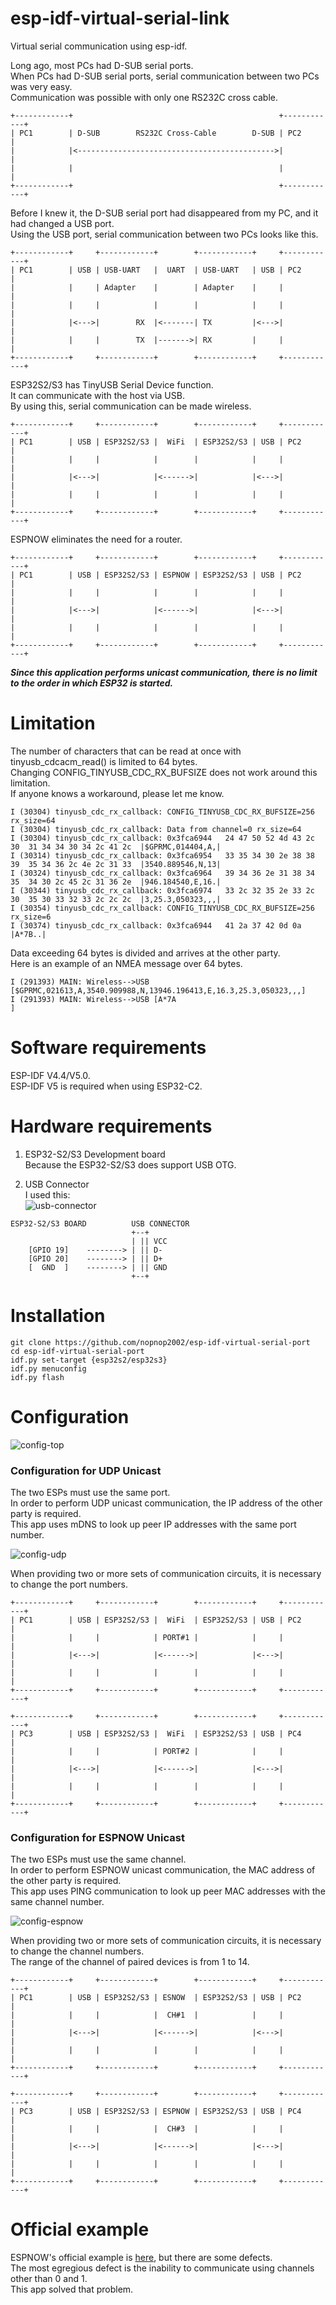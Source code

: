 # esp-idf-virtual-serial-link
Virtual serial communication using esp-idf.   

Long ago, most PCs had D-SUB serial ports.   
When PCs had D-SUB serial ports, serial communication between two PCs was very easy.   
Communication was possible with only one RS232C cross cable.   
```
+------------+                                              +------------+
| PC1        | D-SUB        RS232C Cross-Cable        D-SUB | PC2        |
|            |<-------------------------------------------->|            |
|            |                                              |            |
+------------+                                              +------------+
```

Before I knew it, the D-SUB serial port had disappeared from my PC, and it had changed a USB port.   
Using the USB port, serial communication between two PCs looks like this.   
```
+------------+     +------------+        +------------+     +------------+
| PC1        | USB | USB-UART   |  UART  | USB-UART   | USB | PC2        |
|            |     | Adapter    |        | Adapter    |     |            |
|            |     |            |        |            |     |            |
|            |<--->|        RX  |<-------| TX         |<--->|            |
|            |     |        TX  |------->| RX         |     |            |
+------------+     +------------+        +------------+     +------------+ 
```

ESP32S2/S3 has TinyUSB Serial Device function.   
It can communicate with the host via USB.   
By using this, serial communication can be made wireless.   
```
+------------+     +------------+        +------------+     +------------+
| PC1        | USB | ESP32S2/S3 |  WiFi  | ESP32S2/S3 | USB | PC2        |
|            |     |            |        |            |     |            |
|            |<--->|            |<------>|            |<--->|            |
|            |     |            |        |            |     |            |
+------------+     +------------+        +------------+     +------------+ 
```

ESPNOW eliminates the need for a router.   
```
+------------+     +------------+        +------------+     +------------+
| PC1        | USB | ESP32S2/S3 | ESPNOW | ESP32S2/S3 | USB | PC2        |
|            |     |            |        |            |     |            |
|            |<--->|            |<------>|            |<--->|            |
|            |     |            |        |            |     |            |
+------------+     +------------+        +------------+     +------------+ 
```

___Since this application performs unicast communication, there is no limit to the order in which ESP32 is started.___   

# Limitation
The number of characters that can be read at once with tinyusb_cdcacm_read() is limited to 64 bytes.   
Changing CONFIG_TINYUSB_CDC_RX_BUFSIZE does not work around this limitation.   
If anyone knows a workaround, please let me know.   
```
I (30304) tinyusb_cdc_rx_callback: CONFIG_TINYUSB_CDC_RX_BUFSIZE=256 rx_size=64
I (30304) tinyusb_cdc_rx_callback: Data from channel=0 rx_size=64
I (30304) tinyusb_cdc_rx_callback: 0x3fca6944   24 47 50 52 4d 43 2c 30  31 34 34 30 34 2c 41 2c  |$GPRMC,014404,A,|
I (30314) tinyusb_cdc_rx_callback: 0x3fca6954   33 35 34 30 2e 38 38 39  35 34 36 2c 4e 2c 31 33  |3540.889546,N,13|
I (30324) tinyusb_cdc_rx_callback: 0x3fca6964   39 34 36 2e 31 38 34 35  34 30 2c 45 2c 31 36 2e  |946.184540,E,16.|
I (30344) tinyusb_cdc_rx_callback: 0x3fca6974   33 2c 32 35 2e 33 2c 30  35 30 33 32 33 2c 2c 2c  |3,25.3,050323,,,|
I (30354) tinyusb_cdc_rx_callback: CONFIG_TINYUSB_CDC_RX_BUFSIZE=256 rx_size=6
I (30374) tinyusb_cdc_rx_callback: 0x3fca6944   41 2a 37 42 0d 0a                                 |A*7B..|
```

Data exceeding 64 bytes is divided and arrives at the other party.   
Here is an example of an NMEA message over 64 bytes.   
```
I (291393) MAIN: Wireless-->USB [$GPRMC,021613,A,3540.909988,N,13946.196413,E,16.3,25.3,050323,,,]
I (291393) MAIN: Wireless-->USB [A*7A
]
```

# Software requirements
ESP-IDF V4.4/V5.0.   
ESP-IDF V5 is required when using ESP32-C2.   

# Hardware requirements
1. ESP32-S2/S3 Development board   
Because the ESP32-S2/S3 does support USB OTG.   

2. USB Connector   
I used this:   
![usb-connector](https://user-images.githubusercontent.com/6020549/124848149-3714ba00-dfd7-11eb-8344-8b120790c5c5.JPG)

```
ESP32-S2/S3 BOARD          USB CONNECTOR
                           +--+
                           | || VCC
    [GPIO 19]    --------> | || D-
    [GPIO 20]    --------> | || D+
    [  GND  ]    --------> | || GND
                           +--+
```

# Installation

```Shell
git clone https://github.com/nopnop2002/esp-idf-virtual-serial-port
cd esp-idf-virtual-serial-port
idf.py set-target {esp32s2/esp32s3}
idf.py menuconfig
idf.py flash
```


# Configuration
![config-top](https://user-images.githubusercontent.com/6020549/223055571-090c3f71-5c81-431f-ab56-da831d41f6bd.jpg)


### Configuration for UDP Unicast
The two ESPs must use the same port.   
In order to perform UDP unicast communication, the IP address of the other party is required.   
This app uses mDNS to look up peer IP addresses with the same port number.   

![config-udp](https://user-images.githubusercontent.com/6020549/223055578-6942f911-0a10-473c-b35d-c4115c5fe233.jpg)




When providing two or more sets of communication circuits, it is necessary to change the port numbers.   

```
+------------+     +------------+        +------------+     +------------+
| PC1        | USB | ESP32S2/S3 |  WiFi  | ESP32S2/S3 | USB | PC2        |
|            |     |            | PORT#1 |            |     |            |
|            |<--->|            |<------>|            |<--->|            |
|            |     |            |        |            |     |            |
+------------+     +------------+        +------------+     +------------+ 

+------------+     +------------+        +------------+     +------------+
| PC3        | USB | ESP32S2/S3 |  WiFi  | ESP32S2/S3 | USB | PC4        |
|            |     |            | PORT#2 |            |     |            |
|            |<--->|            |<------>|            |<--->|            |
|            |     |            |        |            |     |            |
+------------+     +------------+        +------------+     +------------+ 
```

### Configuration for ESPNOW Unicast
The two ESPs must use the same channel.   
In order to perform ESPNOW unicast communication, the MAC address of the other party is required.   
This app uses PING communication to look up peer MAC addresses with the same channel number.   

![config-espnow](https://user-images.githubusercontent.com/6020549/223055585-5e8b91dc-e356-41ba-8d5a-6a35d8c25972.jpg)



When providing two or more sets of communication circuits, it is necessary to change the channel numbers.   
The range of the channel of paired devices is from 1 to 14.   
```
+------------+     +------------+        +------------+     +------------+
| PC1        | USB | ESP32S2/S3 | ESNOW  | ESP32S2/S3 | USB | PC2        |
|            |     |            |  CH#1  |            |     |            |
|            |<--->|            |<------>|            |<--->|            |
|            |     |            |        |            |     |            |
+------------+     +------------+        +------------+     +------------+ 

+------------+     +------------+        +------------+     +------------+
| PC3        | USB | ESP32S2/S3 | ESPNOW | ESP32S2/S3 | USB | PC4        |
|            |     |            |  CH#3  |            |     |            |
|            |<--->|            |<------>|            |<--->|            |
|            |     |            |        |            |     |            |
+------------+     +------------+        +------------+     +------------+ 
```


# Official example   
ESPNOW's official example is [here](https://github.com/espressif/esp-idf/tree/master/examples/wifi/espnow), but there are some defects.   
The most egregious defect is the inability to communicate using channels other than 0 and 1.   
This app solved that problem.   

